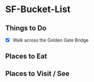 # SF-Bucket-List

## Things to Do

- [x] Walk across the Golden Gate Bridge

## Places to Eat

## Places to Visit / See

